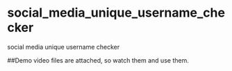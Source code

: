 # social_media_unique_username_checker
social media unique username checker

##Demo video files are attached, so watch them and use them. 
